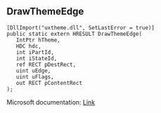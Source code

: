 ## DrawThemeEdge

```
[DllImport("uxtheme.dll", SetLastError = true)]
public static extern HRESULT DrawThemeEdge(
   IntPtr hTheme,
   HDC hdc,
   int iPartId,
   int iStateId,
   ref RECT pDestRect,
   uint uEdge,
   uint uFlags,
   out RECT pContentRect
);
```

Microsoft documentation: [Link](https://docs.microsoft.com/en-us/windows/win32/api/uxtheme/nf-uxtheme-drawthemeedge)
